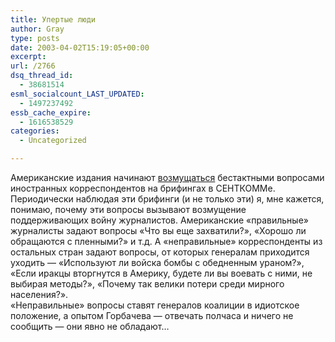 ```yaml
---
title: Упертые люди
author: Gray
type: posts
date: 2003-04-02T15:19:05+00:00
excerpt:
url: /2766
dsq_thread_id:
  - 38681514
esml_socialcount_LAST_UPDATED:
  - 1497237492
essb_cache_expire:
  - 1616538529
categories:
  - Uncategorized

---
```








Американские издания начинают <a href="http://www.weeklystandard.com/Content/Public/Articles/000/000/002/473ydukt.asp" target="_blank">возмущаться</a> бестактными вопросами иностранных корреспондентов на брифингах в СЕНТКОММе.  
Периодически наблюдая эти брифинги (и не только эти) я, мне кажется, понимаю, почему эти вопросы вызывают возмущение поддерживающих войну журналистов. Американские &#171;правильные&#187; журналисты задают вопросы &#171;Что вы еще захватили?&#187;, &#171;Хорошо ли обращаются с пленными?&#187; и т.д. А &#171;неправильные&#187; корреспонденты из остальных стран задают вопросы, от которых генералам приходится уходить &#8212; &#171;Используют ли войска бомбы с обедненным ураном?&#187;, &#171;Если иракцы вторгнутся в Америку, будете ли вы воевать с ними, не выбирая методы?&#187;, &#171;Почему так велики потери среди мирного населения?&#187;.  
&#171;Неправильные&#187; вопросы ставят генералов коалиции в идиотское положение, а опытом Горбачева &#8212; отвечать полчаса и ничего не сообщить &#8212; они явно не обладают&#8230;